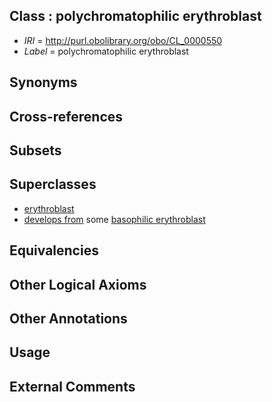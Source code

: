 
## Class : polychromatophilic erythroblast

 * *IRI* = http://purl.obolibrary.org/obo/CL_0000550
 * *Label* = polychromatophilic erythroblast

## Synonyms


## Cross-references


## Subsets


## Superclasses

 * [erythroblast](../../CL/65/CL_0000765.md)
 * [develops from](../../RO/02/RO_0002202.md) some [basophilic erythroblast](../../CL/49/CL_0000549.md)

## Equivalencies


## Other Logical Axioms


## Other Annotations


## Usage


## External Comments

